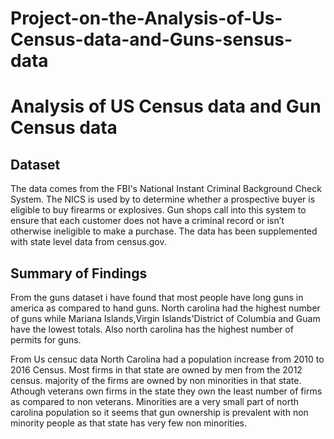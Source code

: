 # Project-on-the-Analysis-of-Us-Census-data-and-Guns-sensus-data
#  Analysis of US Census  data and Gun Census data

## Dataset

The data comes from the FBI's National Instant Criminal Background Check System. The NICS is used by to determine whether a prospective buyer is eligible to buy firearms or explosives. Gun shops call into this system to ensure that each customer does not have a criminal record or isn’t otherwise ineligible to make a purchase. The data has been supplemented with state level data from census.gov.



## Summary of Findings

From the guns dataset i have found that most people have long guns in america as compared to hand guns. North carolina had the highest number of guns while Mariana Islands,Virgin Islands'District of Columbia and Guam have the lowest totals. Also north carolina has the highest number of permits for guns.

  From Us censuc data North Carolina had a population increase from 2010 to 2016 Census. Most firms in that state are owned by men from the 2012 census. majority of the firms are owned by non minorities in that state. Athough veterans own firms in the state they own the least number of firms as compared to non veterans. Minorities are a very small part of north carolina population so it seems that gun ownership is prevalent with non minority people as that state has very few non minorities.




